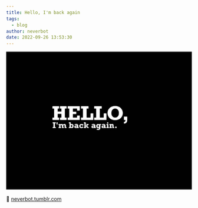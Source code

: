 ```yaml
---
title: Hello, I'm back again
tags:
  - blog
author: neverbot
date: 2022-09-26 13:53:30
---
```


![tumblr_895eed7ee8787f825fe62803372fd04c_ae1c018f_1280](./hello-i-m-back-again/tumblr_895eed7ee8787f825fe62803372fd04c_ae1c018f_1280.jpg)

 🔗 [neverbot.tumblr.com](https://neverbot.tumblr.com/post/655602313231302656)

